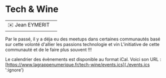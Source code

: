 # Tech & Wine

|                                |     |
| ------------------------------ | --- |
| ✉️ Jean EYMERIT |

Par le passé, il y a déja eu des meetups dans certaines communautés basé sur cette volonté d'allier les passions technologie et vin
L'initiative de  cette communauté et de le faire plus souvent !!!

Le calendrier des évènements est disponible au format iCal.
Voici son URL : [https://www.lagrappenumerique.fr/tech-wine/events.ics](./events.ics ':ignore')

<!-- EVENTS:START -->
<!-- EVENTS:END -->
